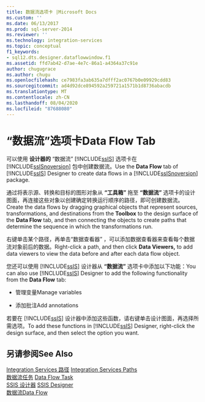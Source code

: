 ```yaml
---
title: 数据流选项卡 |Microsoft Docs
ms.custom: ''
ms.date: 06/13/2017
ms.prod: sql-server-2014
ms.reviewer: ''
ms.technology: integration-services
ms.topic: conceptual
f1_keywords:
- sql12.dts.designer.dataflowwindow.f1
ms.assetid: ffd7ab42-d7ae-4e7c-86a1-a4364a37c91e
author: chugugrace
ms.author: chugu
ms.openlocfilehash: ce7983fa3ab635a7dfff2ac0767b0e09929cdd83
ms.sourcegitcommit: ad4d92dce894592a259721a1571b1d8736abacdb
ms.translationtype: MT
ms.contentlocale: zh-CN
ms.lasthandoff: 08/04/2020
ms.locfileid: "87688080"
---
```

# <a name="data-flow-tab"></a><span data-ttu-id="af2cd-102">“数据流”选项卡</span><span class="sxs-lookup"><span data-stu-id="af2cd-102">Data Flow Tab</span></span>
  <span data-ttu-id="af2cd-103">可以使用 **设计器的** “数据流” [!INCLUDE[ssIS](../includes/ssis-md.md)] 选项卡在 [!INCLUDE[ssISnoversion](../includes/ssisnoversion-md.md)] 包中创建数据流。</span><span class="sxs-lookup"><span data-stu-id="af2cd-103">Use the **Data Flow** tab of [!INCLUDE[ssIS](../includes/ssis-md.md)] Designer to create data flows in a [!INCLUDE[ssISnoversion](../includes/ssisnoversion-md.md)] package.</span></span>  
  
 <span data-ttu-id="af2cd-104">通过将表示源、转换和目标的图形对象从 **“工具箱”** 拖至 **“数据流”** 选项卡的设计图面，再连接这些对象以创建确定转换运行顺序的路径，即可创建数据流。</span><span class="sxs-lookup"><span data-stu-id="af2cd-104">Create the data flows by dragging graphical objects that represent sources, transformations, and destinations from the **Toolbox** to the design surface of the **Data Flow** tab, and then connecting the objects to create paths that determine the sequence in which the transformations run.</span></span>  
  
 <span data-ttu-id="af2cd-105">右键单击某个路径，再单击“数据查看器”  ，可以添加数据查看器来查看每个数据流对象前后的数据。</span><span class="sxs-lookup"><span data-stu-id="af2cd-105">Right-click a path, and then click **Data Viewers,** to add data viewers to view the data before and after each data flow object.</span></span>  
  
 <span data-ttu-id="af2cd-106">您还可以使用 [!INCLUDE[ssIS](../includes/ssis-md.md)] 设计器从 **“数据流”** 选项卡中添加以下功能：</span><span class="sxs-lookup"><span data-stu-id="af2cd-106">You can also use [!INCLUDE[ssIS](../includes/ssis-md.md)] Designer to add the following functionality from the **Data Flow** tab:</span></span>  
  
-   <span data-ttu-id="af2cd-107">管理变量</span><span class="sxs-lookup"><span data-stu-id="af2cd-107">Manage variables</span></span>  
  
-   <span data-ttu-id="af2cd-108">添加批注</span><span class="sxs-lookup"><span data-stu-id="af2cd-108">Add annotations</span></span>  
  
 <span data-ttu-id="af2cd-109">若要在 [!INCLUDE[ssIS](../includes/ssis-md.md)] 设计器中添加这些函数，请右键单击设计图面，再选择所需选项。</span><span class="sxs-lookup"><span data-stu-id="af2cd-109">To add these functions in [!INCLUDE[ssIS](../includes/ssis-md.md)] Designer, right-click the design surface, and then select the option you want.</span></span>  
  
## <a name="see-also"></a><span data-ttu-id="af2cd-110">另请参阅</span><span class="sxs-lookup"><span data-stu-id="af2cd-110">See Also</span></span>  
 <span data-ttu-id="af2cd-111">[Integration Services 路径](data-flow/integration-services-paths.md) </span><span class="sxs-lookup"><span data-stu-id="af2cd-111">[Integration Services Paths](data-flow/integration-services-paths.md) </span></span>  
 <span data-ttu-id="af2cd-112">[数据流任务](control-flow/data-flow-task.md) </span><span class="sxs-lookup"><span data-stu-id="af2cd-112">[Data Flow Task](control-flow/data-flow-task.md) </span></span>  
 <span data-ttu-id="af2cd-113">[SSIS 设计器](ssis-designer.md) </span><span class="sxs-lookup"><span data-stu-id="af2cd-113">[SSIS Designer](ssis-designer.md) </span></span>  
 [<span data-ttu-id="af2cd-114">数据流</span><span class="sxs-lookup"><span data-stu-id="af2cd-114">Data Flow</span></span>](data-flow/data-flow.md)  
  
  
